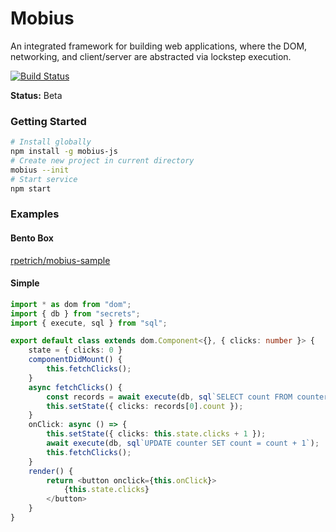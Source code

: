 # Mobius

An integrated framework for building web applications, where the DOM, networking, and client/server are abstracted via lockstep execution.

[![Build Status](https://travis-ci.org/rpetrich/mobius.svg?branch=master)](https://travis-ci.org/rpetrich/mobius)

**Status:** Beta

### Getting Started
```bash
# Install globally
npm install -g mobius-js
# Create new project in current directory
mobius --init
# Start service
npm start
```

### Examples
#### Bento Box
[rpetrich/mobius-sample](https://github.com/rpetrich/mobius-sample)

#### Simple
```typescript
import * as dom from "dom";
import { db } from "secrets";
import { execute, sql } from "sql";

export default class extends dom.Component<{}, { clicks: number }> {
	state = { clicks: 0 }
	componentDidMount() {
		this.fetchClicks();
	}
	async fetchClicks() {
		const records = await execute(db, sql`SELECT count FROM counter`);
		this.setState({ clicks: records[0].count });
	}
	onClick: async () => {
		this.setState({ clicks: this.state.clicks + 1 });
		await execute(db, sql`UPDATE counter SET count = count + 1`);
		this.fetchClicks();
	}
	render() {
		return <button onclick={this.onClick}>
			{this.state.clicks}
		</button>
	}
}
```
